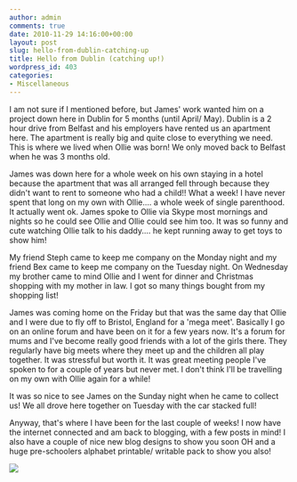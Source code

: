 ```yaml
---
author: admin
comments: true
date: 2010-11-29 14:16:00+00:00
layout: post
slug: hello-from-dublin-catching-up
title: Hello from Dublin (catching up!)
wordpress_id: 403
categories:
- Miscellaneous
---
```


I am not sure if I mentioned before, but James' work wanted him on a project down here in Dublin for 5 months (until April/ May).  Dublin is a 2 hour drive from Belfast and his employers have rented us an apartment here.  The apartment is really big and quite close to everything we need.  This is where we lived when Ollie was born!  We only moved back to Belfast when he was 3 months old.  
  
James was down here for a whole week on his own staying in a hotel because the apartment that was all arranged fell through because they didn't want to rent to someone who had a child!!  What a week!  I have never spent that long on my own with Ollie.... a whole week of single parenthood.  It actually went ok.  James spoke to Ollie via Skype most mornings and nights so he could see Ollie and Ollie could see him too.  It was so funny and cute watching Ollie talk to his daddy.... he kept running away to get toys to show him!  
  
My friend Steph came to keep me company on the Monday night and my friend Bex came to keep me company on the Tuesday night.  On Wednesday my brother came to mind Ollie and I went for dinner and Christmas shopping with my mother in law.  I got so many things bought from my shopping list!  
  
James was coming home on the Friday but that was the same day that Ollie and I were due to fly off to Bristol, England for a 'mega meet'.  Basically I go on an online forum and have been on it for a few years now.  It's a forum for mums and I've become really good friends with a lot of the girls there.  They regularly have big meets where they meet up and the children all play together.  It was stressful but worth it.  It was great meeting people I've spoken to for a couple of years but never met.  I don't think I'll be travelling on my own with Ollie again for a while!  
  
It was so nice to see James on the Sunday night when he came to collect us!  We all drove here together on Tuesday with the car stacked full!  
  
Anyway, that's where I have been for the last couple of weeks!  I now have the internet connected and am back to blogging, with a few posts in mind!  I also have a couple of nice new blog designs to show you soon OH and a huge pre-schoolers alphabet printable/ writable pack to show you also!

![](https://blogger.googleusercontent.com/tracker/251139911615938991-1732917069868948877?l=www.outmumbered.com)
